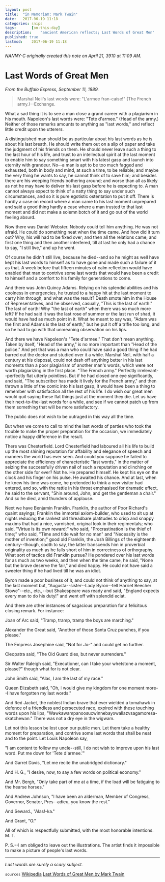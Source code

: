 ```yaml
---
layout: post
title: 	"in Memoriam: Mark Twain"
date:	2017-06-19 11:18	
categories:	snips
tags:		[on-this-day] 
description: 	"ancient American reflects; Last Words of Great Men"
published: true
lastmod:	2017-06-19 11:18
---
```


_NANNY-C originally created this note on April 21, 3910 at 11:09 AM._

# Last Words of Great Men
_From the Buffalo Express, September 11, 1889._

> Marshal Neil's last words were: "L'armee fran-caise!" (The French army.)--Exchange.

What a sad thing it is to see a man close a grand career with a plagiarism in his mouth. Napoleon's last words were: "Tete d'armee." (Head of the army.) Neither of those remarks amounts to anything as "last words," and reflect little credit upon the utterers.

A distinguished man should be as particular about his last words as he is about his last breath. He should write them out on a slip of paper and take the judgment of his friends on them. He should never leave such a thing to the last hour of his life, and trust to an intellectual spirit at the last moment to enable him to say something smart with his latest gasp and launch into eternity with grandeur. No--a man is apt to be too much fagged and exhausted, both in body and mind, at such a time, to be reliable; and maybe the very thing he wants to say, he cannot think of to save him; and besides there are his weeping friends bothering around; and worse than all as likely as not he may have to deliver his last gasp before he is expecting to. A man cannot always expect to think of a natty thing to say under such circumstances, and so it is pure egotistic ostentation to put it off. There is hardly a case on record where a man came to his last moment unprepared and said a good thing hardly a case where a man trusted to that last moment and did not make a solemn botch of it and go out of the world feeling absurd.

Now there was Daniel Webster. Nobody could tell him anything. He was not afraid. He could do something neat when the time came. And how did it turn out? Why, his will had to be fixed over; and then all the relations came; and first one thing and then another interfered, till at last he only had a chance to say, "I still live," and up he went.

Of course he didn't still live, because he died--and so he might as well have kept his last words to himself as to have gone and made such a failure of it as that. A week before that fifteen minutes of calm reflection would have enabled that man to contrive some last words that would have been a credit to himself and a comfort to his family for generations to come.

And there was John Quincy Adams. Relying on his splendid abilities and his coolness in emergencies, he trusted to a happy hit at the last moment to carry him through, and what was the result? Death smote him in the House of Representatives, and he observed, casually, "This is the last of earth." The last of earth! Why "the last of earth" when there was so much more left? If he had said it was the last rose of summer or the last run of shad, it would have had as much point in it. What he meant to say was, "Adam was the first and Adams is the last of earth," but he put it off a trifle too long, and so he had to go with that unmeaning observation on his lips.

And there we have Napoleon's "Tete d'armee." That don't mean anything. Taken by itself, "Head of the army," is no more important than "Head of the police." And yet that was a man who could have said a good thing if he had barred out the doctor and studied over it a while. Marshal Neil, with half a century at his disposal, could not dash off anything better in his last moments than a poor plagiarism of another man's words, which were not worth plagiarizing in the first place. "The French army." Perfectly irrelevant--perfectly flat utterly pointless. But if he had closed one eye significantly, and said, "The subscriber has made it lively for the French army," and then thrown a little of the comic into his last gasp, it would have been a thing to remember with satisfaction all the rest of his life. I do wish our great men would quit saying these flat things just at the moment they die. Let us have their next-to-the-last words for a while, and see if we cannot patch up from them something that will be more satisfactory.

The public does not wish to be outraged in this way all the time.

But when we come to call to mind the last words of parties who took the trouble to make the proper preparation for the occasion, we immediately notice a happy difference in the result.

There was Chesterfield. Lord Chesterfield had laboured all his life to build up the most shining reputation for affability and elegance of speech and manners the world has ever seen. And could you suppose he failed to appreciate the efficiency of characteristic "last words," in the matter of seizing the successfully driven nail of such a reputation and clinching on the other side for ever? Not he. He prepared himself. He kept his eye on the clock and his finger on his pulse. He awaited his chance. And at last, when he knew his time was come, he pretended to think a new visitor had entered, and so, with the rattle in his throat emphasised for dramatic effect, he said to the servant, "Shin around, John, and get the gentleman a chair." And so he died, amid thunders of applause.

Next we have Benjamin Franklin. Franklin, the author of Poor Richard's quaint sayings; Franklin the immortal axiom-builder, who used to sit up at nights reducing the rankest old threadbare platitudes to crisp and snappy maxims that had a nice, varnished, original look in their regimentals; who said, "Virtue is its own reward;" who said, "Procrastination is the thief of time;" who said, "Time and tide wait for no man" and "Necessity is the mother of invention;" good old Franklin, the Josh Billings of the eighteenth century--though, sooth to say, the latter transcends him in proverbial originality as much as he falls short of him in correctness of orthography. What sort of tactics did Franklin pursue? He pondered over his last words for as much as two weeks, and then when the time came, he said, "None but the brave deserve the fair," and died happy. He could not have said a sweeter thing if he had lived till he was an idiot.

Byron made a poor business of it, and could not think of anything to say, at the last moment but, "Augusta--sister--Lady Byron--tell Harriet Beecher Stowe"--etc., etc.,--but Shakespeare was ready and said, "England expects every man to do his duty!" and went off with splendid eclat.

And there are other instances of sagacious preparation for a felicitous closing remark. For instance:

Joan of Arc said, "Tramp, tramp, tramp the boys are marching."

Alexander the Great said, "Another of those Santa Cruz punches, if you please."

The Empress Josephine said, "Not for Jo-" and could get no further.

Cleopatra said, "The Old Guard dies, but never surrenders."

Sir Walter Raleigh said, "Executioner, can I take your whetstone a moment, please?" though what for is not clear.

John Smith said, "Alas, I am the last of my race."

Queen Elizabeth said, "Oh, I would give my kingdom for one moment more--I have forgotten my last words."

And Red Jacket, the noblest Indian brave that ever wielded a tomahawk in defence of a friendless and persecuted race, expired with these touching words upon his lips, "Wawkawampanoosucwinnebayowallazvsagamoresa-skatchewan." There was not a dry eye in the wigwam.

Let not this lesson be lost upon our public men. Let them take a healthy moment for preparation, and contrive some last words that shall be neat and to the point. Let Louis Napoleon say,

"I am content to follow my uncle--still, I do not wish to improve upon his last word. Put me down for 'Tete d'armee.'"

And Garret Davis, "Let me recite the unabridged dictionary."

And H. G., "I desire, now, to say a few words on political economy."

And Mr. Bergh, "Only take part of me at a time, if the load will be fatiguing to the hearse horses."

And Andrew Johnson, "I have been an alderman, Member of Congress, Governor, Senator, Pres--adieu, you know the rest."

And Seward., "Alas!-ka."

And Grant, "O."

All of which is respectfully submitted, with the most honorable intentions.
M. T.

P. S.--I am obliged to leave out the illustrations. The artist finds it impossible to make a picture of people's last words.

*****

_Last words are surely a scary subject._

`sources`
[Wikipedia](https://en.wikipedia.org/wiki/Mark_Twain)
[Last Words of Great Men by Mark Twain](http://www.online-literature.com/twain/2848/)
